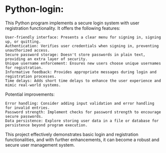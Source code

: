 # Python-login:

This Python program implements a secure login system with user registration functionality. It offers the following features:

    User-friendly interface: Presents a clear menu for signing in, signing up, or quitting.
    Authentication: Verifies user credentials when signing in, preventing unauthorized access.
    Secure password storage: Doesn't store passwords in plain text, providing an extra layer of security.
    Unique username enforcement: Ensures new users choose unique usernames for registration.
    Informative feedback: Provides appropriate messages during login and registration processes.
    Time delays: Adds short time delays to enhance the user experience and mimic real-world systems.

Potential improvements:

    Error handling: Consider adding input validation and error handling for invalid entries.
    Password strength: Implement checks for password strength to encourage secure passwords.
    Data persistence: Explore storing user data in a file or database for persistence beyond program execution.

This project effectively demonstrates basic login and registration functionalities, and with further enhancements, it can become a robust and secure user management system.
